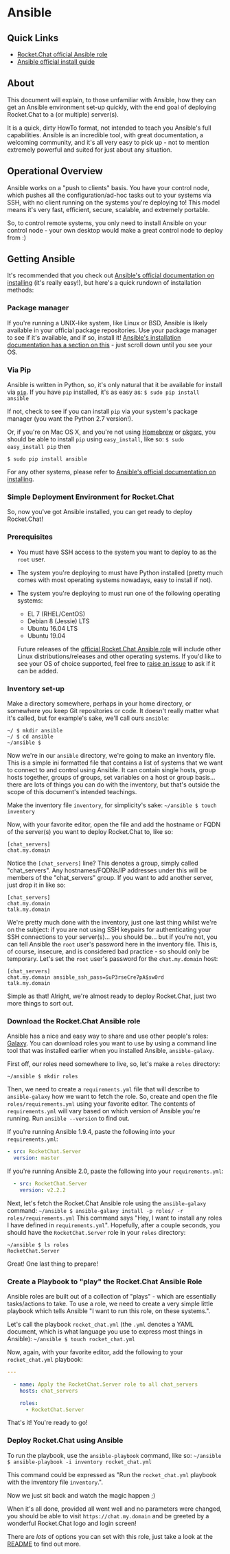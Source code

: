 # Ansible

## Quick Links

* [Rocket.Chat official Ansible role](https://galaxy.ansible.com/RocketChat/Server/#readme)
* [Ansible official install guide](http://docs.ansible.com/ansible/intro_installation.html)

## About

This document will explain, to those unfamiliar with Ansible, how they can get an Ansible environment set-up quickly, with the end goal of deploying Rocket.Chat to a \(or multiple\) server\(s\).

It is a quick, dirty HowTo format, not intended to teach you Ansible's full capabilities. Ansible is an incredible tool, with great documentation, a welcoming community, and it's all very easy to pick up - not to mention extremely powerful and suited for just about any situation.

## Operational Overview

Ansible works on a "push to clients" basis. You have your control node, which pushes all the configuration/ad-hoc tasks out to your systems via SSH, with no client running on the systems you're deploying to! This model means it's very fast, efficient, secure, scalable, and extremely portable.

So, to control remote systems, you only need to install Ansible on your control node - your own desktop would make a great control node to deploy from :\)

## Getting Ansible

It's recommended that you check out [Ansible's official documentation on installing](http://docs.ansible.com/ansible/intro_installation.html) \(it's really easy!\), but here's a quick rundown of installation methods:

### Package manager

If you're running a UNIX-like system, like Linux or BSD, Ansible is likely available in your official package repositories. Use your package manager to see if it's available, and if so, install it! [Ansible's installation documentation has a section on this](http://docs.ansible.com/ansible/intro_installation.html#latest-release-via-yum) - just scroll down until you see your OS.

### Via Pip

Ansible is written in Python, so, it's only natural that it be available for install via [`pip`](https://pypi.python.org/pypi). If you have `pip` installed, it's as easy as: `$ sudo pip install ansible`

If not, check to see if you can install `pip` via your system's package manager \(you want the Python 2.7 version!\).

Or, if you're on Mac OS X, and you're not using [Homebrew](http://brew.sh) or [pkgsrc](https://github.com/cmacrae/saveosx), you should be able to install `pip` using `easy_install`, like so: `$ sudo easy_install pip` then

```text
$ sudo pip install ansible
```

For any other systems, please refer to [Ansible's official documentation on installing](http://docs.ansible.com/ansible/intro_installation.html).

### Simple Deployment Environment for Rocket.Chat

So, now you've got Ansible installed, you can get ready to deploy Rocket.Chat!

### Prerequisites

* You must have SSH access to the system you want to deploy to as the `root` user.
* The system you're deploying to must have Python installed \(pretty much comes with most operating systems nowadays, easy to install if not\).
* The system you're deploying to must run one of the following operating systems:

    * EL 7 \(RHEL/CentOS\)
    * Debian 8 \(Jessie\) LTS
    * Ubuntu 16.04 LTS
    * Ubuntu 19.04

  Future releases of the [official Rocket.Chat Ansible role](https://galaxy.ansible.com/RocketChat/Server/#readme) will include other Linux distributions/releases and other operating systems. If you'd like to see your OS of choice supported, feel free to [raise an issue](https://github.com/RocketChat/Rocket.Chat.Ansible/issues) to ask if it can be added.

### Inventory set-up

Make a directory somewhere, perhaps in your home directory, or somewhere you keep Git repositories or code. It doesn't really matter what it's called, but for example's sake, we'll call ours `ansible`:

```text
~/ $ mkdir ansible
~/ $ cd ansible
~/ansible $
```

Now we're in our `ansible` directory, we're going to make an inventory file. This is a simple ini formatted file that contains a list of systems that we want to connect to and control using Ansible. It can contain single hosts, group hosts together, groups of groups, set variables on a host or group basis... there are lots of things you can do with the inventory, but that's outside the scope of this document's intended teachings.

Make the inventory file `inventory`, for simplicity's sake: `~/ansible $ touch inventory`

Now, with your favorite editor, open the file and add the hostname or FQDN of the server\(s\) you want to deploy Rocket.Chat to, like so:

```text
[chat_servers]
chat.my.domain
```

Notice the `[chat_servers]` line? This denotes a group, simply called "chat\_servers". Any hostnames/FQDNs/IP addresses under this will be members of the "chat\_servers" group. If you want to add another server, just drop it in like so:

```text
[chat_servers]
chat.my.domain
talk.my.domain
```

We're pretty much done with the inventory, just one last thing whilst we're on the subject: if you are not using SSH keypairs for authenticating your SSH connections to your server\(s\)... you should be... but if you're not, you can tell Ansible the `root` user's password here in the inventory file. This is, of course, insecure, and is considered bad practice - so should only be temporary. Let's set the `root` user's password for the `chat.my.domain` host:

```text
[chat_servers]
chat.my.domain ansible_ssh_pass=SuP3rseCre7pA$sw0rd
talk.my.domain
```

Simple as that! Alright, we're almost ready to deploy Rocket.Chat, just two more things to sort out.

### Download the Rocket.Chat Ansible role

Ansible has a nice and easy way to share and use other people's roles: [Galaxy](http://galaxy.ansible.com). You can download roles you want to use by using a command line tool that was installed earlier when you installed Ansible, `ansible-galaxy`.

First off, our roles need somewhere to live, so, let's make a `roles` directory:

```text
~/ansible $ mkdir roles
```

Then, we need to create a `requirements.yml` file that will describe to `ansible-galaxy` how we want to fetch the role. So, create and open the file `roles/requirements.yml` using your favorite editor. The contents of `requirements.yml` will vary based on which version of Ansible you're running. Run `ansible --version` to find out.

If you're running Ansible 1.9.4, paste the following into your `requirements.yml`:

```yaml
- src: RocketChat.Server
  version: master
```

If you're running Ansible 2.0, paste the following into your `requirements.yml`:

```yaml
  - src: RocketChat.Server
    version: v2.2.2
```

Next, let's fetch the Rocket.Chat Ansible role using the `ansible-galaxy` command: `~/ansible $ ansible-galaxy install -p roles/ -r roles/requirements.yml` This command says "Hey, I want to install any roles I have defined in `requirements.yml`". Hopefully, after a couple seconds, you should have the `RocketChat.Server` role in your `roles` directory:

```text
~/ansible $ ls roles
RocketChat.Server
```

Great! One last thing to prepare!

### Create a Playbook to "play" the Rocket.Chat Ansible Role

Ansible roles are built out of a collection of "plays" - which are essentially tasks/actions to take. To use a role, we need to create a very simple little playbook which tells Ansible "I want to run this role, on these systems.".

Let's call the playbook `rocket_chat.yml` \(the `.yml` denotes a YAML document, which is what language you use to express most things in Ansible\): `~/ansible $ touch rocket_chat.yml`

Now, again, with your favorite editor, add the following to your `rocket_chat.yml` playbook:

```yaml
---

  - name: Apply the RocketChat.Server role to all chat_servers
    hosts: chat_servers

    roles:
      - RocketChat.Server
```

That's it! You're ready to go!

### Deploy Rocket.Chat using Ansible

To run the playbook, use the `ansible-playbook` command, like so: `~/ansible $ ansible-playbook -i inventory rocket_chat.yml`

This command could be expressed as "Run the `rocket_chat.yml` playbook with the inventory file `inventory`.".

Now we just sit back and watch the magic happen ;\)

When it's all done, provided all went well and no parameters were changed, you should be able to visit `https://chat.my.domain` and be greeted by a wonderful Rocket.Chat logo and login screen!

There are _lots_ of options you can set with this role, just take a look at the [README](https://github.com/RocketChat/Rocket.Chat.Ansible/blob/master/README.md) to find out more.


